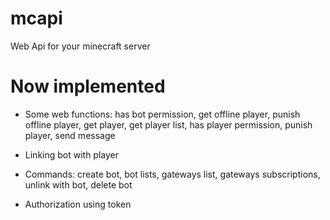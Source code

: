 # mcapi

Web Api for your minecraft server

# Now implemented

- Some web functions: has bot permission, get offline player, punish offline player, get player, get player list, has
  player permission, punish player, send message

- Linking bot with player

- Commands: create bot, bot lists, gateways list, gateways subscriptions, unlink with bot, delete bot

- Authorization using token
